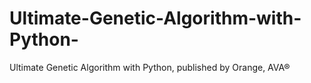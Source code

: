 # Ultimate-Genetic-Algorithm-with-Python-
Ultimate Genetic Algorithm with Python, published by Orange, AVA®
